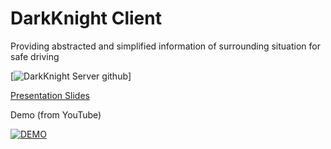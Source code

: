 # DarkKnight Client
Providing abstracted and simplified information of surrounding situation for safe driving

[![DarkKnight Server github](https://github.com/yonghyuc/DarkKnight)]

[Presentation Slides](https://drive.google.com/open?id=1MAylJiM5Ynu8yZfG2Q2W_CHc4YUpu5X1)


Demo (from YouTube)

[![DEMO](https://img.youtube.com/vi/lHRsCyeGDow/0.jpg)](https://www.youtube.com/watch?v=lHRsCyeGDow)

